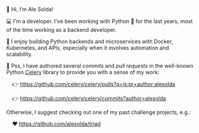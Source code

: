 👋 Hi, I’m Ale Solda!

💻 I'm a developer. I've been working with Python 🐍 for the last years, most of the time working as a backend developer.

💝 I enjoy building Python backends and microservices with Docker, Kubernetes, and APIs, especially when it involves automation and scalability.

👀 Pss, I have authored several _commits_ and _pull requests_ in the well-known Python [Celery](https://github.com/celery/celery) library to provide you with a sense of my work:

&nbsp;&nbsp;&nbsp; 👉 https://github.com/celery/celery/pulls?q=is:pr+author:alesolda

&nbsp;&nbsp;&nbsp; 👉 https://github.com/celery/celery/commits?author=alesolda

Otherwise, I suggest checking out one of my past challenge projects, e.g.:

&nbsp;&nbsp;&nbsp; ❤️ https://github.com/alesolda/triad

<!-- ![Visitors](https://komarev.com/ghpvc/?username=alesolda) -->
